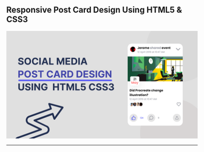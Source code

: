 ## Responsive Post Card Design Using HTML5 & CSS3

![thumbnail](thumbnail.png)

------------------------
